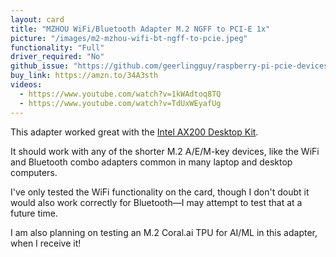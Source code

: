 ```yaml
---
layout: card
title: "MZHOU WiFi/Bluetooth Adapter M.2 NGFF to PCI-E 1x"
picture: "/images/m2-mzhou-wifi-bt-ngff-to-pcie.jpeg"
functionality: "Full"
driver_required: "No"
github_issue: "https://github.com/geerlingguy/raspberry-pi-pcie-devices/issues/38"
buy_link: https://amzn.to/34A3sth
videos:
  - https://www.youtube.com/watch?v=1kWAdtoq8TQ
  - https://www.youtube.com/watch?v=TdUxWEyafUg
---
```

This adapter worked great with the [Intel AX200 Desktop Kit](https://amzn.to/2Ldea2t).

It should work with any of the shorter M.2 A/E/M-key devices, like the WiFi and Bluetooth combo adapters common in many laptop and desktop computers.

I've only tested the WiFi functionality on the card, though I don't doubt it would also work correctly for Bluetooth—I may attempt to test that at a future time.

I am also planning on testing an M.2 Coral.ai TPU for AI/ML in this adapter, when I receive it!
